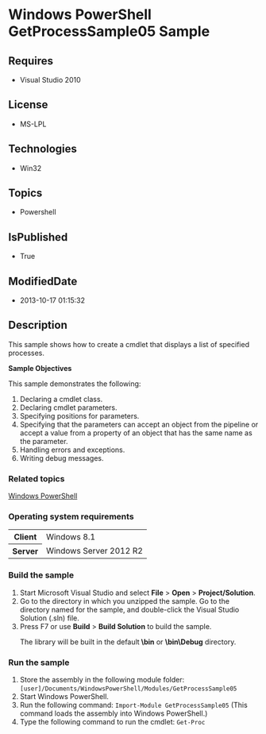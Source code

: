 # Windows PowerShell GetProcessSample05 Sample
## Requires
* Visual Studio 2010
## License
* MS-LPL
## Technologies
* Win32
## Topics
* Powershell
## IsPublished
* True
## ModifiedDate
* 2013-10-17 01:15:32
## Description

<div id="mainSection">
<p>This sample shows how to create a cmdlet that displays a list of specified processes.
</p>
<p><b>Sample Objectives</b></p>
<p>This sample demonstrates the following:</p>
<ol>
<li>Declaring a cmdlet class. </li><li>Declaring cmdlet parameters. </li><li>Specifying positions for parameters. </li><li>Specifying that the parameters can accept an object from the pipeline or accept a value from a property of an object that has the same name as the parameter.
</li><li>Handling errors and exceptions. </li><li>Writing debug messages. </li></ol>
<p></p>
<h3><a id="related_topics"></a>Related topics</h3>
<dl><dt><a href="http://go.microsoft.com/fwlink/?LinkID=178145">Windows PowerShell</a>
</dt></dl>
<h3>Operating system requirements</h3>
<table>
<tbody>
<tr>
<th>Client</th>
<td><dt>Windows&nbsp;8.1 </dt></td>
</tr>
<tr>
<th>Server</th>
<td><dt>Windows Server&nbsp;2012&nbsp;R2 </dt></td>
</tr>
</tbody>
</table>
<h3>Build the sample</h3>
<p></p>
<ol>
<li>Start Microsoft Visual Studio and select <b>File</b> &gt; <b>Open</b> &gt; <b>
Project/Solution</b>. </li><li>Go to the directory in which you unzipped the sample. Go to the directory named for the sample, and double-click the Visual Studio Solution (.sln) file.
</li><li>Press F7 or use <b>Build</b> &gt; <b>Build Solution</b> to build the sample.
<p>The library will be built in the default<b> \bin</b> or <b>\bin\Debug</b> directory.</p>
</li></ol>
<p></p>
<h3>Run the sample</h3>
<p></p>
<ol>
<li>Store the assembly in the following module folder: <code>[user]/Documents/WindowsPowerShell/Modules/GetProcessSample05</code>
</li><li>Start Windows PowerShell. </li><li>Run the following command: <code>Import-Module GetProcessSample05</code> (This command loads the assembly into Windows PowerShell.)
</li><li>Type the following command to run the cmdlet: <code>Get-Proc</code> </li></ol>
<p></p>
</div>
